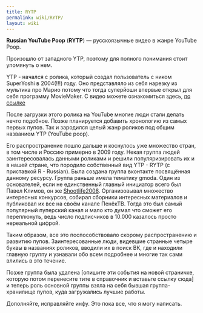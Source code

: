 ```yaml
---
title: RYTP
permalink: wiki/RYTP/
layout: wiki
---
```


**Russian YouTube Poop** (**RYTP**) — русскоязычные видео в жанре
YouTube Poop.

Произошло от западного YTP, поэтому для полного понимания стоит
упомянуть о нем.

YTP - начался с ролика, который создал пользователь с ником SuperYoshi в
2004(!!!) году. Оно представляло из себя нарезку из мультика про Марио
потому что тогда суперйоши впервые открыл для себя программу MovieMaker.
С видео можете ознакомиться здесь, [по
ссылке](https://youtu.be/LTg1FIFiwz4)

После загрузки этого ролика на YouTube многие люди стали делать нечто
подобное. Позже планируется добавить хронологию из самых первых пупов.
Так и зародился целый жанр роликов под общим названием YTP (YouTube
poop).

Его распространение пошло дальше и коснулось уже множество стран, в том
числе и Россию примерно в 2009 году. Некая группа людей заинтересовалась
данными роликами и решили популяризировать их и в нашей стране, что
породило собственный вид YTP - RYTP (с приставкой R - Russian). Была
создана группа вконтакте посвящённая данному ресурсу. Группа раньше
имела тематику gmoda. Один из основателей, если не единственный главный
инициатор всего был Павел Климов, он
же [Shootlife2008](/wiki/Shootlife2008 "wikilink"). Организовывал множество
интересных конкурсов, собирал сборники интересных материалов и
публиковал их все на своём канале ПенёкТВ. Тогда это был самый
популярный пуперский канал и мало кто думал что сможет его переплюнуть,
ведь число подписчиков в 10.000 казалось просто нереальной цифрой. 

Таким образом, все это поспособствовало скорому распространению и
развитию пупов. Заинтересованные люди, видевшие странные четыре буквы в
названиях роликов, вводили их в поиск ВК, где и находили главную группу
и узнавали обо всем подробнее и многие так сами влились в это течение. 

Позже группа была удалена \[опишите эти события на новой страничке,
которую потом перенесите тите в справочник и вставьте ссылку сюда\] и
теперь роль основной группы взяла на себя бывшая группа-хранилище пупов,
куда загружались лучшие работы. 

Дополняйте, исправляйте инфу. Это пока все, что я могу написать.
